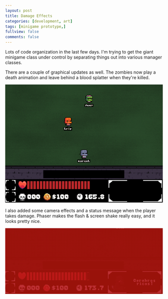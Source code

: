 ```yaml
---
layout: post
title: Damage Effects
categories: [development, art]
tags: [minigame prototype,]
fullview: false
comments: false
---
```


Lots of code organization in the last few days. I'm trying to get the giant minigame class under control by separating things out into various manager classes.

There are a couple of graphical updates as well. The zombies now play a death animation and leave behind a blood splatter when they're killed.

![Zombie Death](/assets/media/posts/2019-04-30/zombie-death.gif "Zombie Death")

I also added some camera effects and a status message when the player takes damage. Phaser makes the flash & screen shake really easy, and it looks pretty nice.

![Damage Effect](/assets/media/posts/2019-04-30/damage.gif "Damage Effect")